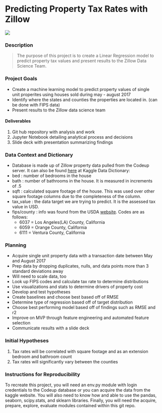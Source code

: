 # Predicting Property Tax Rates with Zillow
![](https://searchlogovector.com/wp-content/uploads/2018/10/zillow-logo-vector.png)
### Description
> The purpose of this project is to create a Linear Regression model to predict property tax values and present results to the Zillow Data Science Team. 
### Project Goals
- Create a machine learning model to predict property values of single unit properites using houses sold during may - august 2017
- Identify where the states and counties the properties are located in. (can be done with FIPS data)
- Present results to the Zillow data science team
#### Deliverables
1. Git hub repository with analysis and work
2. Jupyter Notebook detailing analytical process and decisions
3. Slide deck with presentation summarizing findings
### Data Context and Dictionary
- Database is made up of Zillow property data pulled from the Codeup server. It can also be found [here](https://www.kaggle.com/c/zillow-prize-1) at Kaggle
Data Dictionary:
- bed : number of bedrooms in the house 
- bath : number of bathrooms in the house. It is measured in increments of .5
- sqft : calculated square footage of the house. This was used over other square footage columns due to the completeness of the column. 
- tax_value : the data target we are trying to predict. It is the assessed tax value in USD. 
- fips/county : info was found from the USDA [website](https://www.nrcs.usda.gov/wps/portal/nrcs/detail/national/home/?cid=nrcs143_013697). Codes are as follows:
    - 6037 = Los Angeles(LA) County, California
    - 6059 = Orange County, California
    - 6111 = Ventura County, California
### Planning
- Acquire single unit property data with a transaction date between May and August 2017
- Prep data by dropping duplicates, nulls, and data points more than 3 standard deviations away
- Will need to scale data, too
- Look up FIPS codes and calculate tax rate to determine distributions
- Use visualizations and stats to determine drivers of property cost
- Develop and test hypotheses
- Create baselines and choose best based off of RMSE
- Determine type of regression based off of target distribution
- Choose best performing model based off of findings such as RMSE and r2
- Improve on MVP through feature engineering and automated feature selection
- Communicate results with a slide deck
### Initial Hypotheses 
1. Tax rates will be correlated with square footage and as an extension bedroom and bathroom count
2. Tax rates will significantly vary between the counties
### Instructions for Reproducibility 
To recreate this project, you will need an env.py module with login credentials to the Codeup database or you can acquire the data from the kaggle website. You will also need to know how and able to use the pandas, seaborn, scipy.stats, and sklearn libraries. Finally, you will need the acquire, prepare, explore, evaluate modules contained within this git repo. 
